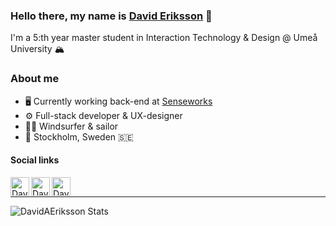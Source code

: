 ### Hello there, my name is [David Eriksson][website] 🌊
I'm a 5:th year master student in Interaction Technology & Design @ Umeå University 🏔️ 

### About me
- 🖥️ Currently working back-end at [Senseworks][senseworks]
- ⚙️ Full-stack developer & UX-designer 
- 🏄‍♂️ Windsurfer & sailor
- 📍 Stockholm, Sweden 🇸🇪

#### Social links

[<img align="left" alt="David Eriksson | LinkedIn" width="30px" src="https://cdn.jsdelivr.net/npm/simple-icons@3.13.0/icons/facebook.svg" />][facebook]
[<img align="left" alt="David Eriksson | LinkedIn" width="30px" src="https://cdn.jsdelivr.net/npm/simple-icons@v3/icons/linkedin.svg" />][linkedin]
[<img align="left" alt="David Eriksson | Instagram" width="30px" src="https://cdn.jsdelivr.net/npm/simple-icons@v3/icons/instagram.svg" />][instagram]

<br>

---

<img align="left" alt="DavidAEriksson Stats" src="https://github-readme-stats.vercel.app/api?username=DavidAEriksson&show_icons=true%hide_border=true&theme=nord" />

<br />

[website]: https://davidaeriksson.netlify.app/
[instagram]: https://www.instagram.com/davidderiksson/
[facebook]: https://www.facebook.com/david.eriksson.14
[linkedin]: https://www.linkedin.com/in/david-eriksson-5a2a96103/
[senseworks]:https://senseworks.io/
